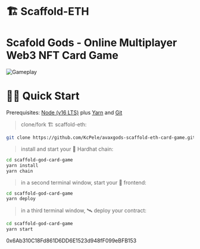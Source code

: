 # 🏗 Scaffold-ETH

# Scafold Gods - Online Multiplayer Web3 NFT Card Game

![Gameplay](https://i.ibb.co/4P2C08x/image.png)

# 🏄‍♂️ Quick Start

Prerequisites: [Node (v16 LTS)](https://nodejs.org/en/download/) plus [Yarn](https://classic.yarnpkg.com/en/docs/install/) and [Git](https://git-scm.com/downloads)

> clone/fork 🏗 scaffold-eth:

```bash
git clone https://github.com/KcPele/avaxgods-scaffold-eth-card-game.git
```

> install and start your 👷‍ Hardhat chain:

```bash
cd scaffold-god-card-game
yarn install
yarn chain
```

> in a second terminal window, start your 📱 frontend:

```bash
cd scaffold-god-card-game
yarn deploy
```

> in a third terminal window, 🛰 deploy your contract:

```bash
cd scaffold-god-card-game
yarn start


```

0x6Ab310C18Fd861D6DD6E1523d948fF099eBFB153
